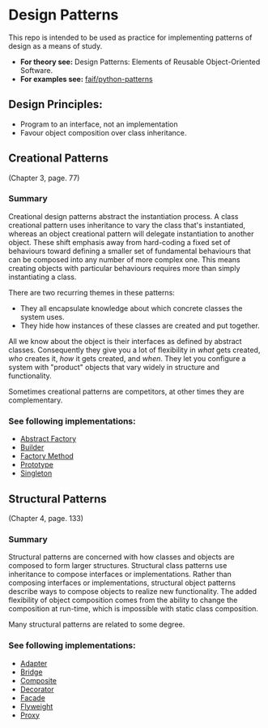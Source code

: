 # Design Patterns

This repo is intended to be used as practice for implementing patterns of design as a means of study.

 - **For theory see:** Design Patterns: Elements of Reusable Object-Oriented Software.
 - **For examples see:** [faif/python-patterns](https://github.com/faif/python-patterns)

## Design Principles:

 - Program to an interface, not an implementation
 - Favour object composition over class inheritance.

## Creational Patterns

(Chapter 3, page. 77)

### Summary

Creational design patterns abstract the instantiation process. A class creational pattern uses inheritance to vary the class that's instantiated, whereas an object creational pattern will delegate instantiation to another object.
These shift emphasis away from hard-coding a fixed set of behaviours toward defining a smaller set of fundamental behaviours that can be composed into any number of more complex one. This means creating objects with particular behaviours requires more than simply instantiating a class.

There are two recurring themes in these patterns:
 - They all encapsulate knowledge about which concrete classes the system uses.
 - They hide how instances of these classes are created and put together.

All we know about the object is their interfaces as defined by abstract classes. Consequently they give you a lot of flexibility in _what_ gets created, _who_ creates it, _how_ it gets created, and _when_. They let you configure a system with "product" objects that vary widely in structure and functionality.

Sometimes creational patterns are competitors, at other times they are complementary.

### See following implementations:

 - [Abstract Factory](design_patterns/creational/abstract_factory.py)
 - [Builder](design_patterns/creational/builder.py)
 - [Factory Method](design_patterns/creational/factory_method.py)
 - [Prototype](design_patterns/creational/prototype.py)
 - [Singleton](design_patterns/creational/singleton.py)

## Structural Patterns

(Chapter 4, page. 133)

### Summary

Structural patterns are concerned with how classes and objects are composed to form larger structures. Structural class patterns use inheritance to compose interfaces or implementations.
Rather than composing interfaces or implementations, structural object patterns describe ways to compose objects to realize new functionality. The added flexibility of object composition comes from the ability to change the composition at run-time, which is impossible with static class composition.

Many structural patterns are related to some degree.

### See following implementations:

 - [Adapter](design_patterns/structural/adapter.py)
 - [Bridge](design_patterns/structural/bridge.py)
 - [Composite](design_patterns/structural/composite.py)
 - [Decorator](design_patterns/structural/decorator.py)
 - [Facade](design_patterns/structural/facade.py)
 - [Flyweight](design_patterns/structural/flyweight.py)
 - [Proxy](design_patterns/structural/proxy.py)
